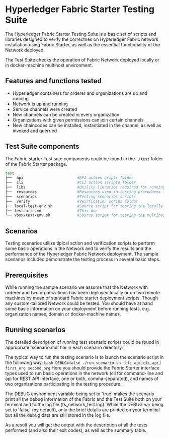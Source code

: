 # Hyperledger Fabric Starter Testing Suite

The Hyperledger Fabric Starter Testing Suite is a basic set of scripts and libraries designed to verify the correctnes on Hyperledger Fabric network installation using Fabric Starter, as well as the essential functionality of the Network deployed.

The Test Suite checks the operation of Fabric Network deployed locally or in docker-machine multihost environment.

## Features and functions tested

* Hyperledger containers for orderer and organizations are up and running
* Network is up and running
* Service channels were created
* New channels can be created in every organization
* Organizations with given permissions can join certain channels
* New chaincodes can be installed, instantiated in the channel, as well as invoked and querried

## Test Suite components

The Fabric starter Test sute components could be found in the ```./test``` folder of the Fabric Starter package.

```bash
test
├──  api                        #API action cripts folder
├──  cli                        #CLI action scripts folder
├──  libs                       #Utility libraries required for running tests
├──  resources                  #Resources used in testing procedures (sample chaincodes etc.)
├──  scenarios                  #Testing scenarios scripts
├──  verify                     #Veirfication scrips folder
├── local-test-env.sh           #Source script for testing the locally installed Network
├── testsuite.md                #This doc
└── vbox-test-env.sh            #Source script for testing the multihost Network deployment
```

## Scenarios

Testing scenarios utilize tipical action and verification scripts to perform some basic operations in the Network and to verify the results and the performance of the Hyperledger Fabric Network deployment. The sample scenarios included demonstrate the testing process in several basic steps.

## Prerequisites

While running the sample scenario we assume that the Network with orderer and two organizations has been deployed locally or on two remote machines by mean of standard Fabric starter deployment scripts. Though any custom-tailored Network could be tested. You should have at hand some basic information on your deployment before running tests, e.g. organization names, domain or docker-machine names.

## Running scenarios

The detailed description of running test scenario scripts could be found in appropriate 'scenario.md' file in each scenario directory.

The typical way to run the testing scenario is to launch the scenario script in the following way:
```bash DEBUG=false ./run_scenario.sh [cli|api|cli,api] first_org second_org```
Here you should provide the Fabric Starter interface types used to run basic operations in the network (cli for command-line and api for REST API interface, one or both, comma-separated), and names of two organizations participating in the testing procedure.

The DEBUG environment variable being set to 'true' makes the scenario print all the debug information of the Fabric and the Test Suite both on your terminal and to the log file (fs_network_test.log). While the DEBUG var being set to 'false' (by default), only the brief details are printed on your terminal but all the debug data are still stored in the log file.

As a result you will get the output with the description of all the tests performed (and also their exit codes), as well as the summary table.
